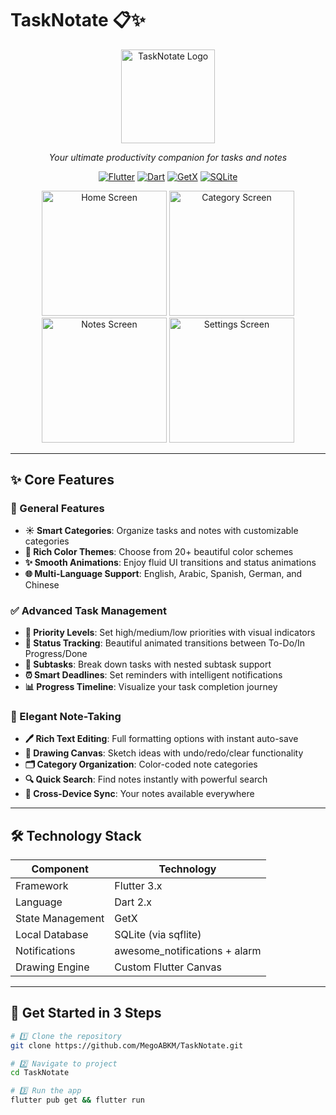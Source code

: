 # TaskNotate 📋✨

<p align="center">
  <img src="https://github.com/user-attachments/assets/c1ea1b69-76ea-4e86-9a35-c5393a96cd78" alt="TaskNotate Logo" width="150">
</p>

<p align="center">
  <em>Your ultimate productivity companion for tasks and notes</em>
</p>

<div align="center">

[![Flutter](https://img.shields.io/badge/Flutter-3.x-blue?style=for-the-badge&logo=flutter)](https://flutter.dev)
[![Dart](https://img.shields.io/badge/Dart-2.x-0175C2?style=for-the-badge&logo=dart)](https://dart.dev)
[![GetX](https://img.shields.io/badge/GetX-State%20Management-orange?style=for-the-badge)](https://pub.dev/packages/get)
[![SQLite](https://img.shields.io/badge/SQLite-3.x-003B57?style=for-the-badge&logo=sqlite&logoColor=white)](https://www.sqlite.org/index.html)

</div>

<p align="center">
  <img src="https://github.com/user-attachments/assets/2c93d080-c4d7-4c56-9634-e00ca499894f" alt="Home Screen" width="200">
  <img src="https://github.com/user-attachments/assets/bf83d76b-938c-4f65-9143-7d7159069337" alt="Category Screen" width="200">
  <img src="https://github.com/user-attachments/assets/aa6804c6-f52f-4f94-9671-1ec1395f2195" alt="Notes Screen" width="200">
  <img src="https://github.com/user-attachments/assets/8ffe1e63-6ad0-4d41-bb0c-2bdbd34a483c" alt="Settings Screen" width="200">
</p>

---

## ✨ Core Features

### 🎯 General Features
- **☀️ Smart Categories**: Organize tasks and notes with customizable categories
- **🌈 Rich Color Themes**: Choose from 20+ beautiful color schemes
- **✨ Smooth Animations**: Enjoy fluid UI transitions and status animations
- **🌐 Multi-Language Support**: English, Arabic, Spanish, German, and Chinese

### ✅ Advanced Task Management
- **📌 Priority Levels**: Set high/medium/low priorities with visual indicators
- **🔄 Status Tracking**: Beautiful animated transitions between To-Do/In Progress/Done
- **🧩 Subtasks**: Break down tasks with nested subtask support
- **⏰ Smart Deadlines**: Set reminders with intelligent notifications
- **📊 Progress Timeline**: Visualize your task completion journey

### 📝 Elegant Note-Taking
- **🖊️ Rich Text Editing**: Full formatting options with instant auto-save
- **🎨 Drawing Canvas**: Sketch ideas with undo/redo/clear functionality
- **🗂️ Category Organization**: Color-coded note categories
- **🔍 Quick Search**: Find notes instantly with powerful search
- **📱 Cross-Device Sync**: Your notes available everywhere

---

## 🛠️ Technology Stack

| Component        | Technology                          |
|------------------|-------------------------------------|
| Framework        | Flutter 3.x                         |
| Language         | Dart 2.x                            |
| State Management | GetX                                |
| Local Database   | SQLite (via sqflite)                |
| Notifications    | awesome_notifications + alarm       |
| Drawing Engine   | Custom Flutter Canvas               |

---

## 🚀 Get Started in 3 Steps

```bash
# 1️⃣ Clone the repository
git clone https://github.com/MegoABKM/TaskNotate.git

# 2️⃣ Navigate to project
cd TaskNotate

# 3️⃣ Run the app
flutter pub get && flutter run
